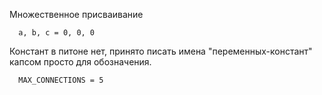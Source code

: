 Множественное присваивание

```code 
  a, b, c = 0, 0, 0
```
Констант в питоне нет, принято писать имена "переменных-констант" капсом просто для обозначения.

```code
  MAX_CONNECTIONS = 5
```
